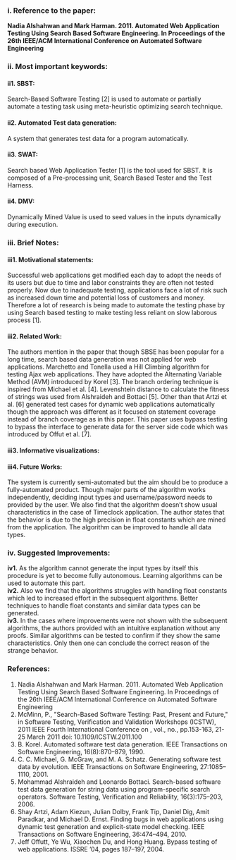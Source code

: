 <h3>i.	Reference to the paper:</h3> 
<b>Nadia Alshahwan and Mark Harman. 2011. Automated Web Application Testing Using Search Based Software Engineering. In Proceedings of the 26th IEEE/ACM International Conference on Automated Software Engineering</b>

<h3>ii.	Most important keywords:</h3> 
<h4>ii1. SBST:</h4> Search-Based Software Testing [2] is used to automate or partially automate a testing task using meta-heuristic optimizing search technique.
<h4>ii2. Automated Test data generation:</h4> A system that generates test data for a program automatically.
<h4>ii3. SWAT:</h4> Search based Web Application Tester [1] is the tool used for SBST. It is composed of a Pre-processing unit, Search Based Tester and the Test Harness.
<h4>ii4. DMV:</h4> Dynamically Mined Value is used to seed values in the inputs dynamically during execution.

<h3>iii. Brief Notes:</h3> 
<h4>iii1. Motivational statements:</h4> Successful web applications get modified each day to adopt the needs of its users but due to time and labor constraints they are often not tested properly. Now due to inadequate testing, applications face a lot of risk such as increased down time and potential loss of customers and money. Therefore a lot of research is being made to automate the testing phase by using Search based testing to make testing less reliant on slow laborous process [1].
<h4>iii2. Related Work:</h4> The authors mention in the paper that though SBSE has been popular for a long time, search based data generation was not applied for web applications. Marchetto and Tonella used a Hill Climbing algorithm for testing Ajax web applications. They have adopted the Alternating Variable Method (AVM) introduced by Korel [3]. The branch ordering technique is inspired from Michael et al. [4]. Levenshtein distance to calculate the fitness of strings was used from Alshraideh and Bottaci [5]. Other than that Artzi et al. [6] generated test cases for dynamic web applications automatically though the approach was different as it focused on statement coverage instead of branch coverage as in this paper. This paper uses bypass testing to bypass the interface to generate data for the server side code which was introduced by Offut et al. [7].
<h4>iii3. Informative visualizations:</h4>
<h4>iii4. Future Works:</h4> The system is currently semi-automated but the aim should be to produce a fully-automated product. Though major parts of the algorithm works independently, deciding input types and username/password needs to provided by the user. We also find that the algorithm doesn’t show usual characteristics in the case of Timeclock application. The author states that the behavior is due to the high precision in float constants which are mined from the application. The algorithm can be improved to handle all data types. 

<h3>iv. Suggested Improvements:</h3>
<b>iv1.</b> As the algorithm cannot generate the input types by itself this procedure is yet to become fully autonomous. Learning algorithms can be used to automate this part. <br>
<b>iv2.</b> Also we find that the algorithms struggles with handling float constants which led to increased effort in the subsequent algorithms. Better techniques to handle float constants and similar data types can be generated. <br>
<b>iv3.</b> In the cases where improvements were not shown with the subsequent algorithms, the authors provided with an intuitive explanation without any proofs. Similar algorithms can be tested to confirm if they show the same characteristics. Only then one can conclude the correct reason of the strange behavior. <br>


<h3> References:</h3> 
<ol>
    <li>Nadia Alshahwan and Mark Harman. 2011. Automated Web Application Testing Using Search Based Software Engineering. In Proceedings of the 26th IEEE/ACM International Conference on Automated Software Engineering</li>
    <li>McMinn, P., "Search-Based Software Testing: Past, Present and Future," in Software Testing, Verification and Validation Workshops (ICSTW), 2011 IEEE Fourth International Conference on , vol., no., pp.153-163, 21-25 March 2011 doi: 10.1109/ICSTW.2011.100</li>
    <li>B. Korel. Automated software test data generation. IEEE Transactions on Software Engineering, 16(8):870–879, 1990.</li>
    <li>C. C. Michael, G. McGraw, and M. A. Schatz. Generating software test data by evolution. IEEE Transactions on Software Engineering, 27:1085–1110, 2001.</li>
    <li>Mohammad Alshraideh and Leonardo Bottaci. Search-based software test data generation for string data using program-specific search operators. Software Testing, Verification and Reliability, 16(3):175–203, 2006.</li>
    <li>Shay Artzi, Adam Kiezun, Julian Dolby, Frank Tip, Daniel Dig, Amit Paradkar, and Michael D. Ernst. Finding bugs in web applications using dynamic test generation and explicit-state model checking. IEEE Transactions on Software Engineering, 36:474–494, 2010.</li>
    <li>Jeff Offutt, Ye Wu, Xiaochen Du, and Hong Huang. Bypass testing of web applications. ISSRE ’04, pages 187–197, 2004.
</ol>